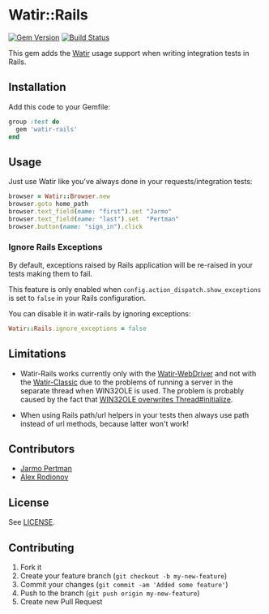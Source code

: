 # Watir::Rails
[![Gem Version](https://badge.fury.io/rb/watir-rails.png)](http://badge.fury.io/rb/watir-rails)
[![Build Status](https://api.travis-ci.org/watir/watir-rails.png)](http://travis-ci.org/watir/watir-rails)

This gem adds the [Watir](http://github.com/watir/watir) usage support when writing integration tests in Rails.


## Installation

Add this code to your Gemfile:

```ruby
group :test do
  gem 'watir-rails'
end
```

## Usage

Just use Watir like you've always done in your requests/integration tests:

```ruby
browser = Watir::Browser.new
browser.goto home_path
browser.text_field(name: "first").set "Jarmo"
browser.text_field(name: "last").set  "Pertman"
browser.button(name: "sign_in").click
```

### Ignore Rails Exceptions

By default, exceptions raised by Rails application will be re-raised in your tests making them to fail.

This feature is only enabled when `config.action_dispatch.show_exceptions` is set to `false` in your Rails configuration.

You can disable it in watir-rails by ignoring exceptions:

```ruby
Watir::Rails.ignore_exceptions = false
```

## Limitations

* Watir-Rails works currently only with the [Watir-WebDriver](http://github.com/watir/watir-webdriver) and not with
the [Watir-Classic](http://github.com/watir/watir-classic) due to the problems of running a server
in the separate thread when WIN32OLE is used.
The problem is probably caused by the fact that [WIN32OLE overwrites Thread#initialize](https://github.com/ruby/ruby/blob/trunk/test/ruby/test_thread.rb#L607).

* When using Rails path/url helpers in your tests then always use path instead of url methods, because latter won't work!


## Contributors

* [Jarmo Pertman](https://github.com/jarmo)
* [Alex Rodionov](https://github.com/p0deje)


## License

See [LICENSE](https://github.com/watir/watir-rails/blob/master/LICENSE).

## Contributing

1. Fork it
2. Create your feature branch (`git checkout -b my-new-feature`)
3. Commit your changes (`git commit -am 'Added some feature'`)
4. Push to the branch (`git push origin my-new-feature`)
5. Create new Pull Request
